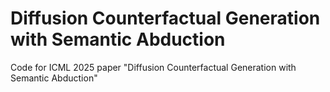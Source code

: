 # Diffusion Counterfactual Generation with Semantic Abduction

Code for ICML 2025 paper "Diffusion Counterfactual Generation with Semantic Abduction"
